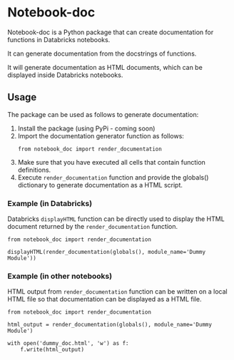 # Notebook-doc

Notebook-doc is a Python package that can create documentation for functions in Databricks notebooks.

It can generate documentation from the docstrings of functions.

It will generate documentation as HTML documents, which can be displayed inside Databricks notebooks.

## Usage

The package can be used as follows to generate documentation:

1. Install the package (using PyPi - coming soon)
2. Import the documentation generator function as follows:
   ```{python}
   from notebook_doc import render_documentation
   ```
3. Make sure that you have executed all cells that contain function definitions.
4. Execute `render_documentation` function and provide the globals() dictionary to generate documentation as a HTML script.

### Example (in Databricks)

Databricks `displayHTML` function can be directly used to display the HTML document returned by the `render_documentation` function.

```{python}
from notebook_doc import render_documentation

displayHTML(render_documentation(globals(), module_name='Dummy Module'))
```

### Example (in other notebooks)

HTML output from `render_documentation` function can be written on a local HTML file so that documentation can be displayed as a HTML file.

```{python}
from notebook_doc import render_documentation

html_output = render_documentation(globals(), module_name='Dummy Module')

with open('dummy_doc.html', 'w') as f:
    f.write(html_output)
```
